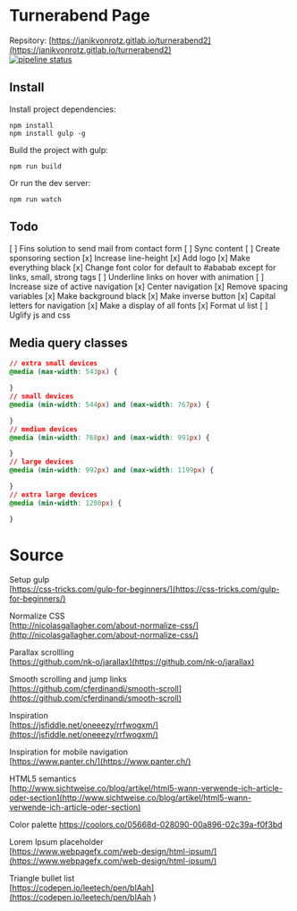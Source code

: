 # Turnerabend Page

Repsitory: [https://janikvonrotz.gitlab.io/turnerabend2](https://janikvonrotz.gitlab.io/turnerabend2)  
[![pipeline status](https://gitlab.com/janikvonrotz/turnerabend2/badges/master/pipeline.svg)](https://gitlab.com/janikvonrotz/turnerabend2/commits/master)

## Install

Install project dependencies:

    npm install
    npm install gulp -g

Build the project with gulp:

    npm run build

Or run the dev server:

    npm run watch

## Todo

[ ] Fins solution to send mail from contact form
[ ] Sync content
[ ] Create sponsoring section
[x] Increase line-height
[x] Add logo
[x] Make everything black
[x] Change font color for default to #ababab except for links, small, strong tags
[ ] Underline links on hover with animation
[ ] Increase size of active navigation
[x] Center navigation
[x] Remove spacing variables
[x] Make background black
[x] Make inverse button
[x] Capital letters for navigation
[x] Make a display of all fonts
[x] Format ul list
[ ] Uglify js and css

## Media query classes

```css
// extra small devices
@media (max-width: 543px) {

}
// small devices
@media (min-width: 544px) and (max-width: 767px) {

}
// medium devices
@media (min-width: 768px) and (max-width: 991px) {

}
// large devices
@media (min-width: 992px) and (max-width: 1199px) {

}
// extra large devices
@media (min-width: 1200px) {

}
```

# Source

Setup gulp  
[https://css-tricks.com/gulp-for-beginners/](https://css-tricks.com/gulp-for-beginners/)

Normalize CSS  
[http://nicolasgallagher.com/about-normalize-css/](http://nicolasgallagher.com/about-normalize-css/)

Parallax scrollling  
[https://github.com/nk-o/jarallax](https://github.com/nk-o/jarallax)

Smooth scrolling and jump links  
[https://github.com/cferdinandi/smooth-scroll](https://github.com/cferdinandi/smooth-scroll)

Inspiration  
[https://jsfiddle.net/oneeezy/rrfwogxm/](https://jsfiddle.net/oneeezy/rrfwogxm/)

Inspiration for mobile navigation  
[https://www.panter.ch/](https://www.panter.ch/)

HTML5 semantics  
[http://www.sichtweise.co/blog/artikel/html5-wann-verwende-ich-article-oder-section](http://www.sichtweise.co/blog/artikel/html5-wann-verwende-ich-article-oder-section)

Color palette  [https://coolors.co/05668d-028090-00a896-02c39a-f0f3bd
](https://coolors.co/05668d-028090-00a896-02c39a-f0f3bd
)

Lorem Ipsum placeholder  
[https://www.webpagefx.com/web-design/html-ipsum/](https://www.webpagefx.com/web-design/html-ipsum/)

Triangle bullet list  
[https://codepen.io/leetech/pen/bIAah](https://codepen.io/leetech/pen/bIAah )